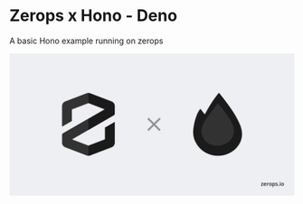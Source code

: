 # Zerops x Hono - Deno

A basic Hono example running on zerops

![hono](https://github.com/zeropsio/recipe-shared-assets/blob/main/covers/svg/cover-hono.svg)
